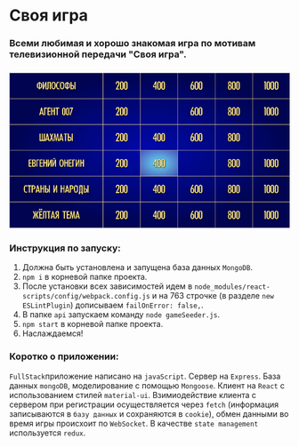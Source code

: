 # Своя игра
### Всеми любимая и хорошо знакомая игра по мотивам телевизионной передачи "Своя игра".
###

![Своя игра](public/background.png)

### Инструкция по запуску:

1. Должна быть установлена и запущена база данных ```MongoDB```.
2. ```npm i``` в корневой папке проекта.
3. После установки всех зависимостей идем в ```node_modules/react-scripts/config/webpack.config.js``` и на 763 строчке (в
   разделе ```new ESLintPlugin```) дописываем ```failOnError: false,```.
4. В папке ```api``` запускаем команду ```node gameSeeder.js```.
4. ```npm start``` в корневой папке проекта.
5. Наслаждаемся!

### Коротко о приложении:
```FullStack```приложение написано на ```javaScript```. Сервер на ```Express```. База данных ```mongoDB```, 
моделирование с помощью ```Mongoose```. Клиент 
на ```React``` с
использованием стилей ```material-ui```. Взимиодействие клиента с сервером при регистрации осуществляется 
через ```fetch``` (информация записываются в 
```базу данных``` и
сохраняются в ```cookie```), обмен данными во время игры происхоит по ```WebSocket```. В качестве ```state management``` используется
```redux```. 
